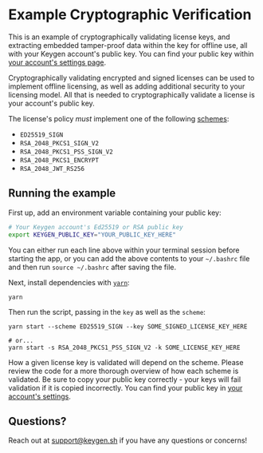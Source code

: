 # Example Cryptographic Verification
This is an example of cryptographically validating license keys, and
extracting embedded tamper-proof data within the key for offline use, all
with your Keygen account's public key. You can find your public key within
[your account's settings page](https://app.keygen.sh/settings).

Cryptographically validating encrypted and signed licenses can be used
to implement offline licensing, as well as adding additional security to
your licensing model. All that is needed to cryptographically validate
a license is your account's public key.

The license's policy _must_ implement one of the following [schemes](https://keygen.sh/docs/api/#policies-create-attrs-scheme):

- `ED25519_SIGN`
- `RSA_2048_PKCS1_SIGN_V2`
- `RSA_2048_PKCS1_PSS_SIGN_V2`
- `RSA_2048_PKCS1_ENCRYPT`
- `RSA_2048_JWT_RS256`

## Running the example

First up, add an environment variable containing your public key:

```bash
# Your Keygen account's Ed25519 or RSA public key
export KEYGEN_PUBLIC_KEY="YOUR_PUBLIC_KEY_HERE"
```

You can either run each line above within your terminal session before
starting the app, or you can add the above contents to your `~/.bashrc`
file and then run `source ~/.bashrc` after saving the file.

Next, install dependencies with [`yarn`](https://yarnpkg.comg):

```
yarn
```

Then run the script, passing in the `key` as well as the `scheme`:

```
yarn start --scheme ED25519_SIGN --key SOME_SIGNED_LICENSE_KEY_HERE

# or...
yarn start -s RSA_2048_PKCS1_PSS_SIGN_V2 -k SOME_LICENSE_KEY_HERE
```

How a given license key is validated will depend on the scheme. Please
review the code for a more thorough overview of how each scheme is
validated. Be sure to copy your public key correctly - your keys will
fail validation if it is copied incorrectly. You can find your public
key in [your account's settings](https://app.keygen.sh/settings).

## Questions?

Reach out at [support@keygen.sh](mailto:support@keygen.sh) if you have any
questions or concerns!
